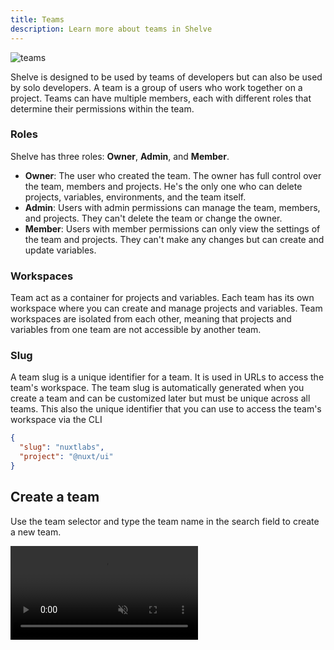 ```yaml
---
title: Teams
description: Learn more about teams in Shelve
---
```


![teams](/docs/teams.png)

Shelve is designed to be used by teams of developers but can also be used by solo developers. A team is a group of users who work together on a project. Teams can have multiple members, each with different roles that determine their permissions within the team.

### Roles

Shelve has three roles: **Owner**, **Admin**, and **Member**.

- **Owner**: The user who created the team. The owner has full control over the team, members and projects. He's the only one who can delete projects, variables, environments, and the team itself.
- **Admin**: Users with admin permissions can manage the team, members, and projects. They can't delete the team or change the owner.
- **Member**: Users with member permissions can only view the settings of the team and projects. They can't make any changes but can create and update variables.

### Workspaces

Team act as a container for projects and variables. Each team has its own workspace where you can create and manage projects and variables. Team workspaces are isolated from each other, meaning that projects and variables from one team are not accessible by another team.

### Slug

A team slug is a unique identifier for a team. It is used in URLs to access the team's workspace. The team slug is automatically generated when you create a team and can be customized later but must be unique across all teams. This also the unique identifier that you can use to access the team's workspace via the CLI

```json [shelve.json]
{
  "slug": "nuxtlabs",
  "project": "@nuxt/ui"
}
```

## Create a team

Use the team selector and type the team name in the search field to create a new team.

<video src="/docs/create-team.mp4" autoplay loop muted></video>

